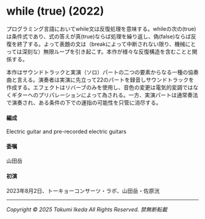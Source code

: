 # while (true) (2022)

プログラミング言語においてwhile文は反復処理を意味する。whileの次の(true)は条件式であり、式の答えが真(true)ならば処理を繰り返し、偽(false)ならば反復を終了する。よって表題の文は（breakによって中断されない限り、機械にとっては深刻な）無限ループを引き起こす。本作が様々な反復構造を含むことと関係する。

本作はサウンドトラックと実演（ソロ）パートの二つの要素からなる一種の協奏曲と言える。演奏者は実演に先立って22のパートを録音しサウンドトラックを作成する。エフェクトはリバーブのみを使用し、音色の変更は電気的変調ではなくギターへのプリパレーションによって為される。一方、実演パートは通常奏法で演奏され、ある条件の下での運指の可能性を只管に消尽する。

#### 編成
Electric guitar and pre-recorded electric guitars

#### 委嘱
山田岳

#### 初演
2023年8月2日、トーキョーコンサーツ・ラボ、山田岳・佐原洸

---
*Copyright © 2025 Takumi Ikeda All Rights Reserved. 禁無断転載*